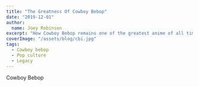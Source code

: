 ```yaml
---
title: "The Greatness Of Cowboy Bebop"
date: "2019-12-01"
author:
  name: Joey Robinson
excerpt: "How Cowboy Bebop remains one of the greatest anime of all time and helps bring both old and new viewers together. "
coverImage: "/assets/blog/cbi.jpg"
tags:
  - Cowboy bebop
  - Pop culture
  - Legacy
---
```


Cowboy Bebop
